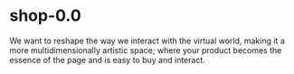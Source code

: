# shop-0.0
We want to reshape the way we interact with the virtual world, making it a more multidimensionally artistic space; where your product becomes the essence of the page and is easy to buy and interact.
